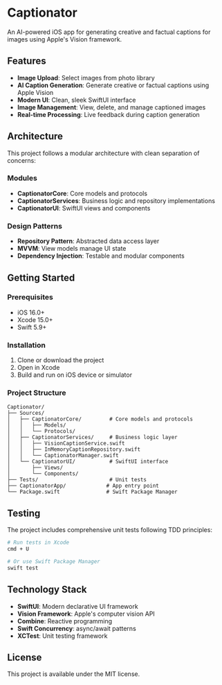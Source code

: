 # Captionator

An AI-powered iOS app for generating creative and factual captions for images using Apple's Vision framework.

## Features

- **Image Upload**: Select images from photo library
- **AI Caption Generation**: Generate creative or factual captions using Apple Vision
- **Modern UI**: Clean, sleek SwiftUI interface
- **Image Management**: View, delete, and manage captioned images
- **Real-time Processing**: Live feedback during caption generation

## Architecture

This project follows a modular architecture with clean separation of concerns:

### Modules

- **CaptionatorCore**: Core models and protocols
- **CaptionatorServices**: Business logic and repository implementations
- **CaptionatorUI**: SwiftUI views and components

### Design Patterns

- **Repository Pattern**: Abstracted data access layer
- **MVVM**: View models manage UI state
- **Dependency Injection**: Testable and modular components

## Getting Started

### Prerequisites

- iOS 16.0+
- Xcode 15.0+
- Swift 5.9+

### Installation

1. Clone or download the project
2. Open in Xcode
3. Build and run on iOS device or simulator

### Project Structure

```
Captionator/
├── Sources/
│   ├── CaptionatorCore/         # Core models and protocols
│   │   ├── Models/
│   │   └── Protocols/
│   ├── CaptionatorServices/     # Business logic layer
│   │   ├── VisionCaptionService.swift
│   │   ├── InMemoryCaptionRepository.swift
│   │   └── CaptionatorManager.swift
│   └── CaptionatorUI/           # SwiftUI interface
│       ├── Views/
│       └── Components/
├── Tests/                       # Unit tests
├── CaptionatorApp/             # App entry point
└── Package.swift               # Swift Package Manager
```

## Testing

The project includes comprehensive unit tests following TDD principles:

```bash
# Run tests in Xcode
cmd + U

# Or use Swift Package Manager
swift test
```

## Technology Stack

- **SwiftUI**: Modern declarative UI framework
- **Vision Framework**: Apple's computer vision API
- **Combine**: Reactive programming
- **Swift Concurrency**: async/await patterns
- **XCTest**: Unit testing framework

## License

This project is available under the MIT license.